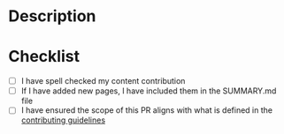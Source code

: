 # Description
<!-- Description of changes to the project -->

# Checklist
- [ ] I have spell checked my content contribution
- [ ] If I have added new pages, I have included them in the SUMMARY.md file
- [ ] I have ensured the scope of this PR aligns with what is defined in the [contributing guidelines](./CONTRIBUTING.md)
